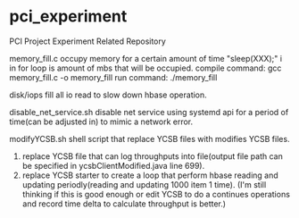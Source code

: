 # pci_experiment
PCI Project Experiment Related Repository

memory_fill.c 
occupy memory for a certain amount of time "sleep(XXX);"
i in for loop is amount of mbs that will be occupied.
compile command: gcc memory_fill.c -o memory_fill
run command: ./memory_fill

disk/iops 
fill all io read to slow down hbase operation.

disable_net_service.sh
disable net service using systemd api for a period of time(can be adjusted in) to mimic a network error.

modifyYCSB.sh
shell script that replace YCSB files with modifies YCSB files.
1. replace YCSB file that can log throughputs into file(output file path can be specified in ycsbClientModified.java line 699).
2. replace YCSB starter to create a loop that perform hbase reading and updating periodly(reading and updating 1000 item 1 time). (I'm still thinking if this is good enough or edit YCSB to do a continues operations and record time delta to calculate throughput is better.)
